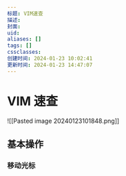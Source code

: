 ```yaml
---
标题: VIM速查
描述: 
封面: 
uid: 
aliases: []
tags: []
cssclasses: 
创建时间: 2024-01-23 10:02:41
更新时间: 2024-01-23 14:47:07
---
```


# VIM 速查

![[Pasted image 20240123101848.png]]

## 基本操作

### 移动光标

